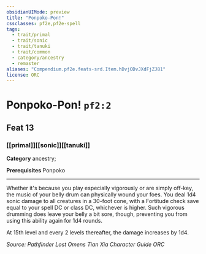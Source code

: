 ```yaml
---
obsidianUIMode: preview
title: "Ponpoko-Pon!"
cssclasses: pf2e,pf2e-spell
tags:
  - trait/primal
  - trait/sonic
  - trait/tanuki
  - trait/common
  - category/ancestry
  - remaster
aliases: "Compendium.pf2e.feats-srd.Item.hDvjODvJXdFjZJ81"
license: ORC
---
```

# Ponpoko-Pon! `pf2:2`
## Feat 13
### [[primal]][[sonic]][[tanuki]]

**Category** ancestry; 



**Prerequisites** Ponpoko
* * *
Whether it's because you play especially vigorously or are simply off-key, the music of your belly drum can physically wound your foes. You deal 1d4 sonic damage to all creatures in a 30-foot cone, with a Fortitude check save equal to your spell DC or class DC, whichever is higher. Such vigorous drumming does leave your belly a bit sore, though, preventing you from using this ability again for 1d4 rounds.

At 15th level and every 2 levels thereafter, the damage increases by 1d4.

*Source: Pathfinder Lost Omens Tian Xia Character Guide*
*ORC*